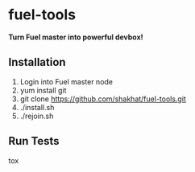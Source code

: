 fuel-tools
==========

**Turn Fuel master into powerful devbox!**

Installation
------------
1. Login into Fuel master node
2. yum install git
3. git clone https://github.com/shakhat/fuel-tools.git
4. ./install.sh
5. ./rejoin.sh

Run Tests
---------
tox
